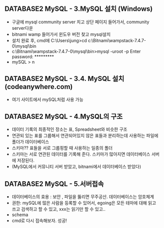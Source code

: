 ## DATABASE2 MySQL - 3.MySQL 설치 (Windows)
 - 구글에 mysql community server 치고 상단 페이지 들어가서, community server다운
 - bitnami wamp 들어가서 윈도우 버전 찾고 mysql설치
 - 설치 완료 후, cmd에 C:\Users\jung>cd c:\Bitnami\wampstack-7.4.7-0\mysql\bin
 - c:\Bitnami\wampstack-7.4.7-0\mysql\bin>mysql -uroot -p
    Enter password: *********
 - mySQL > n

## DATABASE2 MySQL - 3.4. MySQL 설치 (codeanywhere.com)
 -  여기 사이트에서 mySQL처럼 사용 가능

## DATABASE2 MySQL - 4.MySQL의 구조
 - 데이터 기록의 최종적인 장소는 표, Spreadsheet와 비슷한 구조
 - 연관되 있는 표를 그룹해서 연관되어있지 않은 표들과 분리하는데 사용하는 파일에 폴더가 데이터베이스
 - 스키마?? 표들을 서로 그룹핑할 때 사용하는 일종의 폴더
 - 스키마는 서로 연관된 데이터를 기록해 준다. 스키마가 많아지면 데이터베이스 서버에 저장된다.
 - (MySQL에서 커뮤니티 서버 받았고, bitnami에서 데이터베이스 받았다)

## DATABASE2 MySQL - 5.서버접속
 - 데이터베이스의 효용 : 보안 , 파일을 뚫리면 무주공산. 데이터베이스는 암호체계
 - 권한: mySQL에 많은 사람을 등록할 수 있어서, egoing은 모든 테마에 대해 읽고 쓰고 검색하고 할 수 있고,
   xxx는 읽기만 할 수 있고..
 - schema
 - cmd로 다시 접속해보자. 성공!
